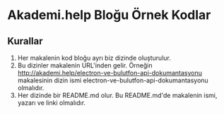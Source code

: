 # Akademi.help Bloğu Örnek Kodlar

## Kurallar

1. Her makalenin kod bloğu ayrı biz dizinde oluşturulur. 
2. Bu dizinler makalenin URL'inden gelir. Örneğin http://akademi.help/electron-ve-bulutfon-api-dokumantasyonu makalesinin dizin ismi electron-ve-bulutfon-api-dokumantasyonu olmalıdır.
3. Her dizinde bir README.md olur. Bu README.md'de makalenin ismi, yazarı ve linki olmalıdır.
